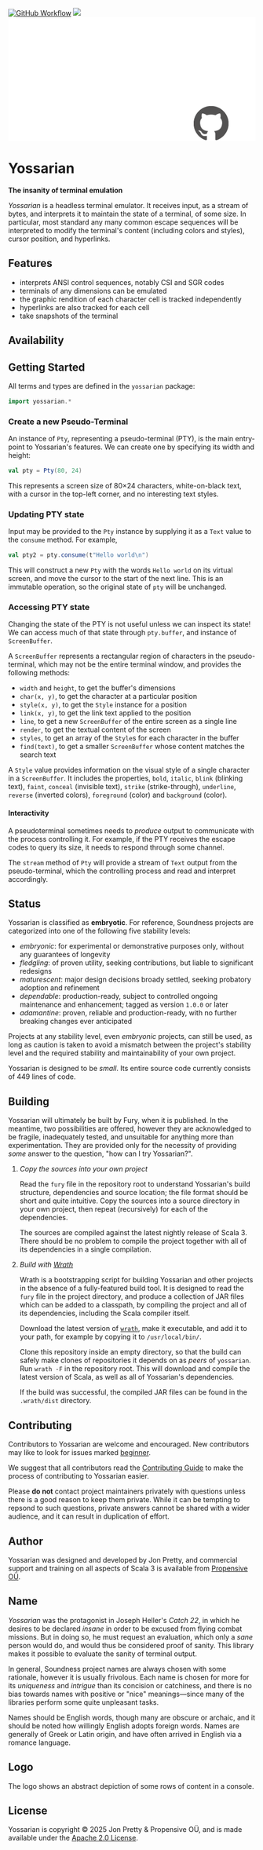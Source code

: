 [<img alt="GitHub Workflow" src="https://img.shields.io/github/actions/workflow/status/propensive/yossarian/main.yml?style=for-the-badge" height="24">](https://github.com/propensive/yossarian/actions)
[<img src="https://img.shields.io/discord/633198088311537684?color=8899f7&label=DISCORD&style=for-the-badge" height="24">](https://discord.com/invite/MBUrkTgMnA)
<img src="/doc/images/github.png" valign="middle">

# Yossarian

__The insanity of terminal emulation__

_Yossarian_ is a headless terminal emulator. It receives input, as a stream of
bytes, and interprets it to maintain the state of a terminal, of some size. In
particular, most standard any many common escape sequences will be interpreted
to modify the terminal's content (including colors and styles), cursor
position, and hyperlinks.

## Features

- interprets ANSI control sequences, notably CSI and SGR codes
- terminals of any dimensions can be emulated
- the graphic rendition of each character cell is tracked independently
- hyperlinks are also tracked for each cell
- take snapshots of the terminal


## Availability







## Getting Started

All terms and types are defined in the `yossarian` package:
```scala
import yossarian.*
```

### Create a new Pseudo-Terminal

An instance of `Pty`, representing a pseudo-terminal (PTY), is the main
entry-point to Yossarian's features. We can create one by specifying its width
and height:
```scala
val pty = Pty(80, 24)
```

This represents a screen size of 80×24 characters, white-on-black text, with a
cursor in the top-left corner, and no interesting text styles.

### Updating PTY state

Input may be provided to the `Pty` instance by supplying it as a `Text` value
to the `consume` method. For example,
```scala
val pty2 = pty.consume(t"Hello world\n")
```

This will construct a new `Pty` with the words `Hello world` on its virtual
screen, and move the cursor to the start of the next line. This is an immutable
operation, so the original state of `pty` will be unchanged.

### Accessing PTY state

Changing the state of the PTY is not useful unless we can inspect its state! We
can access much of that state through `pty.buffer`, and instance of
`ScreenBuffer`.

A `ScreenBuffer` represents a rectangular region of characters in the
pseudo-terminal, which may not be the entire terminal window, and provides the
following methods:
 - `width` and `height`, to get the buffer's dimensions
 - `char(x, y)`, to get the character at a particular position
 - `style(x, y)`, to get the `Style` instance for a position
 - `link(x, y)`, to get the link text applied to the position
 - `line`, to get a new `ScreenBuffer` of the entire screen as a single line
 - `render`, to get the textual content of the screen
 - `styles`, to get an array of the `Style`s for each character in the buffer
 - `find(text)`, to get a smaller `ScreenBuffer` whose content matches the
   search text

A `Style` value provides information on the visual style of a single character
in a `ScreenBuffer`. It includes the properties, `bold`, `italic`, `blink`
(blinking text), `faint`, `conceal` (invisible text), `strike`
(strike-through), `underline`, `reverse` (inverted colors), `foreground`
(color) and `background` (color).

#### Interactivity

A pseudoterminal sometimes needs to _produce_ output to communicate with the
process controlling it. For example, if the PTY receives the escape codes to
query its size, it needs to respond through some channel.

The `stream` method of `Pty` will provide a stream of `Text` output from the
pseudo-terminal, which the controlling process and read and interpret
accordingly.




## Status

Yossarian is classified as __embryotic__. For reference, Soundness projects are
categorized into one of the following five stability levels:

- _embryonic_: for experimental or demonstrative purposes only, without any guarantees of longevity
- _fledgling_: of proven utility, seeking contributions, but liable to significant redesigns
- _maturescent_: major design decisions broady settled, seeking probatory adoption and refinement
- _dependable_: production-ready, subject to controlled ongoing maintenance and enhancement; tagged as version `1.0.0` or later
- _adamantine_: proven, reliable and production-ready, with no further breaking changes ever anticipated

Projects at any stability level, even _embryonic_ projects, can still be used,
as long as caution is taken to avoid a mismatch between the project's stability
level and the required stability and maintainability of your own project.

Yossarian is designed to be _small_. Its entire source code currently consists
of 449 lines of code.

## Building

Yossarian will ultimately be built by Fury, when it is published. In the
meantime, two possibilities are offered, however they are acknowledged to be
fragile, inadequately tested, and unsuitable for anything more than
experimentation. They are provided only for the necessity of providing _some_
answer to the question, "how can I try Yossarian?".

1. *Copy the sources into your own project*
   
   Read the `fury` file in the repository root to understand Yossarian's build
   structure, dependencies and source location; the file format should be short
   and quite intuitive. Copy the sources into a source directory in your own
   project, then repeat (recursively) for each of the dependencies.

   The sources are compiled against the latest nightly release of Scala 3.
   There should be no problem to compile the project together with all of its
   dependencies in a single compilation.

2. *Build with [Wrath](https://github.com/propensive/wrath/)*

   Wrath is a bootstrapping script for building Yossarian and other projects in
   the absence of a fully-featured build tool. It is designed to read the `fury`
   file in the project directory, and produce a collection of JAR files which can
   be added to a classpath, by compiling the project and all of its dependencies,
   including the Scala compiler itself.
   
   Download the latest version of
   [`wrath`](https://github.com/propensive/wrath/releases/latest), make it
   executable, and add it to your path, for example by copying it to
   `/usr/local/bin/`.

   Clone this repository inside an empty directory, so that the build can
   safely make clones of repositories it depends on as _peers_ of `yossarian`.
   Run `wrath -F` in the repository root. This will download and compile the
   latest version of Scala, as well as all of Yossarian's dependencies.

   If the build was successful, the compiled JAR files can be found in the
   `.wrath/dist` directory.

## Contributing

Contributors to Yossarian are welcome and encouraged. New contributors may like
to look for issues marked
[beginner](https://github.com/propensive/yossarian/labels/beginner).

We suggest that all contributors read the [Contributing
Guide](/contributing.md) to make the process of contributing to Yossarian
easier.

Please __do not__ contact project maintainers privately with questions unless
there is a good reason to keep them private. While it can be tempting to
repsond to such questions, private answers cannot be shared with a wider
audience, and it can result in duplication of effort.

## Author

Yossarian was designed and developed by Jon Pretty, and commercial support and
training on all aspects of Scala 3 is available from [Propensive
O&Uuml;](https://propensive.com/).



## Name

_Yossarian_ was the protagonist in Joseph Heller's _Catch 22_, in which he desires to be declared _insane_ in order to be excused from flying combat missions. But in doing so, he must request an evaluation, which only a _sane_ person would do, and would thus be considered proof of sanity. This library makes it possible to evaluate the sanity of terminal output.

In general, Soundness project names are always chosen with some rationale,
however it is usually frivolous. Each name is chosen for more for its
_uniqueness_ and _intrigue_ than its concision or catchiness, and there is no
bias towards names with positive or "nice" meanings—since many of the libraries
perform some quite unpleasant tasks.

Names should be English words, though many are obscure or archaic, and it
should be noted how willingly English adopts foreign words. Names are generally
of Greek or Latin origin, and have often arrived in English via a romance
language.

## Logo

The logo shows an abstract depiction of some rows of content in a console.

## License

Yossarian is copyright &copy; 2025 Jon Pretty & Propensive O&Uuml;, and
is made available under the [Apache 2.0 License](/license.md).

